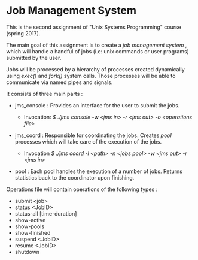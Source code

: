 # Job Management System

This is the second assignment of "Unix Systems Programming" course (spring 2017).

The main goal of this assignment is to create a *job management system* , which will handle a handful of jobs (i.e: unix commands or user programs) submitted by the user.

Jobs will be processed by a hierarchy of processes created dynamically using *exec()* and *fork()* system calls. Those processes will be able to communicate via named pipes and signals.

It consists of three main parts :

  * jms_console : Provides an interface for the user to submit the jobs.
    * Invocation: *$ ./jms console -w \<jms in> -r \<jms out> -o \<operations file>* 
    
  * jms_coord   : Responsible for coordinating the jobs. Creates *pool* processes which will take care of the execution of the jobs.
    * Invocation *$ ./jms coord -l \<path> -n \<jobs pool> -w \<jms out> -r \<jms in>*  
    
  * pool        : Each pool handles the execution of a number of jobs. Returns statistics back to the coordinator upon finishing.
  
  
Operations file will contain operations of the following types :

  * submit \<job>
  * status \<JobID>
  * status-all \[time-duration]
  * show-active
  * show-pools
  * show-finished
  * suspend \<JobID>
  * resume \<JobID>
  * shutdown

